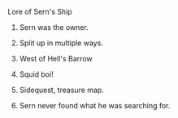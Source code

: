 Lore of Sern's Ship



1. Sern was the owner.



2. Split up in multiple ways.



3. West of Hell's Barrow



4. Squid boi!



5. Sidequest, treasure map.



6. Sern never found what he was searching for.

